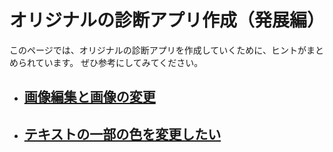 # オリジナルの診断アプリ作成（発展編）
このページでは、オリジナルの診断アプリを作成していくために、ヒントがまとめられています。
ぜひ参考にしてみてください。


- ## [画像編集と画像の変更](Image)<br>
- ## [テキストの一部の色を変更したい](Text)<br>
